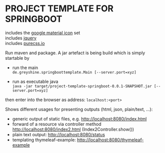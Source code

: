 # PROJECT TEMPLATE FOR SPRINGBOOT

includes the [google material icon](https://google.github.io/material-design-icons/) set   
includes [jquery](https://jquery.com/)  
includes [purecss.io](https://purecss.io)  

Run maven and package. A jar artefact is being build which is simply startable by

- run the main  
  ``de.greyshine.springboottemplate.Main [--server.port=xyz]``  
    
     
- run as executable java  
  ``java -jar target/project-template-springboot-0.0.1-SNAPSHOT.jar [--server.port=xyz]`` 
  
then enter into the browser as address: ``localhost:<port>``

Shows different usages for presenting outputs (html, json, plain/text, ...):
- generic output of static files, e.g. [http://localhost:8080/index.html](http://localhost:8080/index.html) 
- forward of a resource via controller method [http://localhost:8080/index2.html](http://localhost:8080/index2.html) (Index2Controller.show())
- plain text output: [http://localhost:8080/status](http://localhost:8080/index2.html)
- templating thymeleaf-example: [http://localhost:8080/thymeleaf-example](http://localhost:8080/thymeleaf-example)

